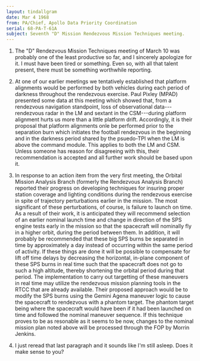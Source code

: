 ```yaml
---
layout: tindallgram
date: Mar 4 1968
from: PA/Chief, Apollo Data Priority Coordination
serial: 68-PA-T-61A
subject: Seventh "D" Mission Rendezvous Mission Techniques meeting.
---
```


1. The "D" Rendezvous Mission Techniques meeting of March 10 was probably
one of the least productive so far, and I sincerely apologize for it.  I
must have been tired or something.  Even so, with all that talent present,
there must be something worthwhile reporting.


2. At one of our earlier meetings we tentatively established that platform
alignments would be performed by both vehicles during each period of darkness
throughout the rendezvous exercise.  Paul Pixley (MPAD) presented some data
at this meeting which showed that, from a rendezvous navigation standpoint,
loss of observational data---rendezvous radar in the LM and sextant in the
CSM---during platform alignment hurts us more than a little platform drift.
Accordingly, it is their proposal that platform alignments onle be performed
prior to the separation burn which initiates the football rendezvous in the
beginning and in the darkness period shared by the psuedo-TPI when the LM
is above the command module.  This applies to both the LM and CSM. Unless
someone has reason for disagreeing with this, their recommendation is accepted
and all further work should be based upon it.


3.  In response to an action item from the very first meeting, the Orbital
Mission Analysis Branch (formerly the Rendezvous Analysis Branch) reported
their progress on developing techniques for insuring proper station coverage
and lighting conditions during the rendezvous exercise in spite of trajectory
perturbations earlier in the mission.  The most significant of these
perturbations, of course, is failure to launch on time.  As a result of
their work, it is anticipated they will recommend selection of an earlier
nominal launch time and change in direction of the SPS engine tests early
in the mission so that the spacecraft will nominally fly in a higher orbit,
during the period between them.  In addition, it will probably be recommended
that these big SPS burns be separated in time by approximately a day instead
of occurring within the same period of activity.  If these things are done
it will be possible to compensate for lift off time delays by decreasing the
horizontal, in-plane component of these SPS burns in real time such that the
spacecraft does not go to such a high altitude, thereby shortening the
orbital period during that period.  The implementation to carry out targetting
of these maneuvers in real time may utilize the rendezvous mission planning
tools in the RTCC that are already available.  Their proposed approach would
be to modify the SPS burns using the Gemini Agena maneuver logic to cause
the spacecraft to rendezvous with a phantom target.  The phantom target
being where the spacecraft would have been if it had been launched on
time and followed the nominal maneuver sequence. If this technique
proves to be as resonable as it seems to be now, changes to the nominal
mission plan noted above will be processed through the FOP by Morrin
Jenkins.

4. I just reread that last paragraph and it sounds like I'm still asleep.
Does it make sense to you?
